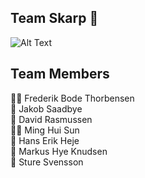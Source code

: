 ## Team Skarp 👋

![Alt Text](https://media2.giphy.com/media/H4KgopK7Eb0xLeMzly/giphy.gif?cid=ecf05e47umbl1yc46bmjl80sfymqbgw59wnl6w44qotnyt7y&rid=giphy.gif&ct=g)

## Team Members

🙋‍♀️ Frederik Bode Thorbensen\
🌈 Jakob Saadbye\
🍿 David Rasmussen\
👩‍💻 Ming Hui Sun\
🌈 Hans Erik Heje\
🍿 Markus Hye Knudsen\
🧙 Sture Svensson
